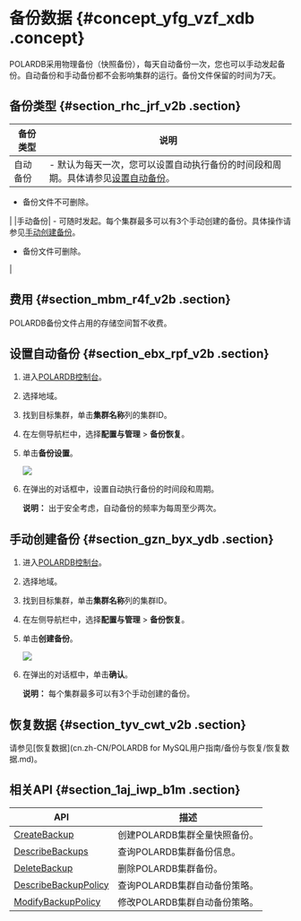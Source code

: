 # 备份数据 {#concept_yfg_vzf_xdb .concept}

POLARDB采用物理备份（快照备份），每天自动备份一次，您也可以手动发起备份。自动备份和手动备份都不会影响集群的运行。备份文件保留的时间为7天。

## 备份类型 {#section_rhc_jrf_v2b .section}

|备份类型|说明|
|----|--|
|自动备份| -   默认为每天一次，您可以设置自动执行备份的时间段和周期。具体请参见[设置自动备份](#)。
-   备份文件不可删除。

 |
|手动备份| -   可随时发起。每个集群最多可以有3个手动创建的备份。具体操作请参见[手动创建备份](#)。
-   备份文件可删除。

 |

## 费用 {#section_mbm_r4f_v2b .section}

POLARDB备份文件占用的存储空间暂不收费。

## 设置自动备份 {#section_ebx_rpf_v2b .section}

1.  进入[POLARDB控制台](https://polardb.console.aliyun.com/)。
2.  选择地域。
3.  找到目标集群，单击**集群名称**列的集群ID。
4.  在左侧导航栏中，选择**配置与管理** \> **备份恢复**。
5.  单击**备份设置**。

    ![](http://static-aliyun-doc.oss-cn-hangzhou.aliyuncs.com/assets/img/13774/156507075111827_zh-CN.png)

6.  在弹出的对话框中，设置自动执行备份的时间段和周期。

    **说明：** 出于安全考虑，自动备份的频率为每周至少两次。


## 手动创建备份 {#section_gzn_byx_ydb .section}

1.  进入[POLARDB控制台](https://polardb.console.aliyun.com/)。
2.  选择地域。
3.  找到目标集群，单击**集群名称**列的集群ID。
4.  在左侧导航栏中，选择**配置与管理** \> **备份恢复**。
5.  单击**创建备份**。

    ![](http://static-aliyun-doc.oss-cn-hangzhou.aliyuncs.com/assets/img/13774/156507075111857_zh-CN.png)

6.  在弹出的对话框中，单击**确认**。

    **说明：** 每个集群最多可以有3个手动创建的备份。


## 恢复数据 {#section_tyv_cwt_v2b .section}

请参见[恢复数据](cn.zh-CN/POLARDB for MySQL用户指南/备份与恢复/恢复数据.md)。

## 相关API {#section_1aj_iwp_b1m .section}

|API|描述|
|---|--|
|[CreateBackup](../../../../cn.zh-CN/API参考/备份管理/CreateBackup.md#)|创建POLARDB集群全量快照备份。|
|[DescribeBackups](../../../../cn.zh-CN/API参考/备份管理/DescribeBackups.md#)|查询POLARDB集群备份信息。|
|[DeleteBackup](../../../../cn.zh-CN/API参考/备份管理/DeleteBackup.md#)|删除POLARDB集群备份。|
|[DescribeBackupPolicy](../../../../cn.zh-CN/API参考/备份管理/DescribeBackupPolicy.md#)|查询POLARDB集群自动备份策略。|
|[ModifyBackupPolicy](../../../../cn.zh-CN/API参考/备份管理/ModifyBackupPolicy.md#)|修改POLARDB集群自动备份策略。|


